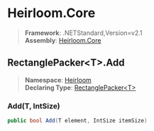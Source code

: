 # Heirloom.Core

> **Framework**: .NETStandard,Version=v2.1  
> **Assembly**: [Heirloom.Core][0]  

## RectanglePacker\<T>.Add

> **Namespace**: [Heirloom][0]  
> **Declaring Type**: [RectanglePacker\<T>][1]  

### Add(T, IntSize)

```cs
public bool Add(T element, IntSize itemSize)
```

[0]: ../../../Heirloom.Core.md
[1]: ../RectanglePacker[T].md
